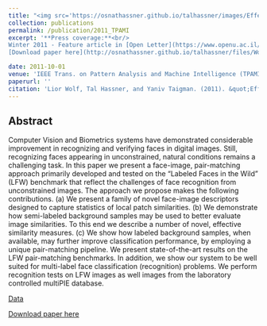 ```yaml
---
title: "<img src='https://osnathassner.github.io/talhassner/images/Effective Unconstrained Face Recognition - Icon.jpg' width='80'>  Effective Unconstrained Face Recognition by Combining Multiple Descriptors and Learned Background Statistics"
collection: publications
permalink: /publication/2011_TPAMI
excerpt: '**Press coverage:**<br/>
Winter 2011 - Feature article in [Open Letter](https://www.openu.ac.il/newsletter-eng/previous.html), The Open University of Israel Magazine. [Available online](https://www.openu.ac.il/newsletter-eng/2011-1/computers_sights.html). <br/><br/>
[Download paper here](http://osnathassner.github.io/talhassner/files/WolfHassnerTaigman_TPAMI2011.pdf)'

date: 2011-10-01
venue: 'IEEE Trans. on Pattern Analysis and Machine Intelligence (TPAMI), 33(10)'
paperurl: ''
citation: 'Lior Wolf, Tal Hassner, and Yaniv Taigman. (2011). &quot;Effective Unconstrained Face Recognition by Combining Multiple Descriptors and Learned Background Statistics.&quot; <i>IEEE Trans. on Pattern Analysis and Machine Intelligence (TPAMI), 33(10)</i>.'
---
```


Abstract
------
Computer Vision and Biometrics systems have demonstrated considerable improvement in recognizing and verifying faces in digital images. Still, recognizing faces appearing in unconstrained, natural conditions remains a challenging task. In this paper we present a face-image, pair-matching approach primarily developed and tested on the “Labeled Faces in the Wild” (LFW) benchmark that reflect the challenges of face recognition from unconstrained images. The approach we propose makes the following contributions. (a) We present a family of novel face-image descriptors designed to capture statistics of local patch similarities. (b) We demonstrate how semi-labeled background samples may be used to better evaluate image similarities. To this end we describe a number of novel, effective similarity measures. (c) We show how labeled background samples, when available, may further improve classification performance, by employing a unique pair-matching pipeline. We present state-of-the-art results on the LFW pair-matching benchmarks. In addition, we show our system to be well suited for multi-label face classification (recognition) problems. We perform recognition tests on LFW images as well images from the laboratory controlled multiPIE database.


[Data](https://www.openu.ac.il/home/hassner/data/lfwa/)

[Download paper here](http://osnathassner.github.io/talhassner/files/WolfHassnerTaigman_TPAMI2011.pdf)

